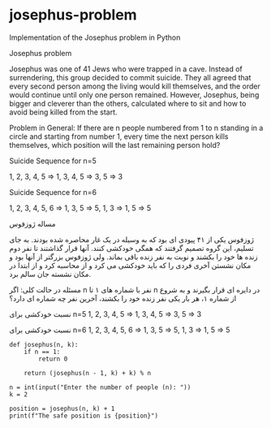 # josephus-problem
Implementation of the Josephus problem in Python

Josephus problem

Josephus was one of 41 Jews who were trapped in a cave. Instead of surrendering, this group decided to commit suicide. They all agreed that every second person among the living would kill themselves, and the order would continue until only one person remained. However, Josephus, being bigger and cleverer than the others, calculated where to sit and how to avoid being killed from the start.

Problem in General: If there are n people numbered from 1 to n standing in a circle and starting from number 1, every time the next person kills themselves, which position will the last remaining person hold?

Suicide Sequence for n=5

1, 2, 3, 4, 5 ⇒ 1, 3, 4, 5 ⇒ 3, 5 ⇒ 3

Suicide Sequence for n=6

1, 2, 3, 4, 5, 6 ⇒ 1, 3, 5 ⇒ 5, 1, 3 ⇒ 1, 5 ⇒ 5


مساله ژوزفوس

ژوزفوس یکی از ۴۱ پیودی ای بود که به وسیله در یک غار محاصره شده بودند. به جای تسلیم، این گروه تصمیم گرفتند که همگی خودکشی کنند. آنها قرار گذاشتند تا نفر دوم زنده ها خود را بکشند و نوبت به نفر زنده باقی بماند. ولی ژوزفوس بزرگتر از آنها بود و مکان نشستن آخری فردی را که باید خودکشی می کرد و از محاسبه کرد و از ابتدا در مکان نشسته جان سالم برد.

مسئله در حالت کلی: اگر n نفر با شماره های ۱ تا n در دایره ای قرار بگیرند و به شروع از شماره ۱، هر بار یکی نفر زنده خود را بکشند، آخرین نفر چه شماره ای دارد؟


نسبت خودکشی برای n=5
1, 2, 3, 4, 5 ⇒ 1, 3, 4, 5 ⇒ 3, 5 ⇒ 3

نسبت خودکشی برای n=6 
1, 2, 3, 4, 5, 6 ⇒ 1, 3, 5 ⇒ 5, 1, 3 ⇒ 1, 5 ⇒ 5


```
def josephus(n, k):  
    if n == 1:  
        return 0  
    
    return (josephus(n - 1, k) + k) % n  

n = int(input("Enter the number of people (n): "))  
k = 2  

position = josephus(n, k) + 1  
print(f"The safe position is {position}")
```
